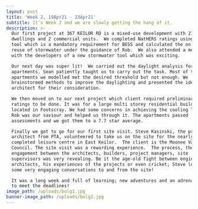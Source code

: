 ```yaml
---
layout: post
title: 'Week 2, 19Apr21 - 23Apr21'
subtitle: It’s Week 2 and we are slowly getting the hang of it.
description: >-
  Our first project at 367 KEILOR RD is a mixed-use development with 21
  dwellings and 2 commercial units.  We completed NatHERS ratings using the FR5
  tool which is a mandatory requirement for BESS and calculated the on-site
  reuse of stormwater under the guidance of Rob.  We also attended a meeting
  with the developers of a new stormwater tool which was exciting. 

  Our next day was super lit!  We carried out the daylight analysis for the
  apartments. Sean patiently taught us to carry out the task. Most of the
  apartments we modelled met the desired threshold but not enough. We
  brainstormed methods to improve the daylighting and presented the ideas to the
  architect for their consideration. 

  We then moved on to our next project which client required preliminary energy
  ratings to be done. It was for a large multi storey residential building
  located in Footscray. We had some concerns in achieving the cooling loads, but
  Rob was our saviour and helped us through it. The apartments passed
  assessments and we got them to a 7.7 star average. 

  Finally we got to go for our first site visit. Steve Kasinski, the project
  architect from PTA, volunteered to take us on the site for the nearly
  completed leisure centre in East Keilor.  The client is the Moonee Valley City
  Council. The site visit was a rewarding experience.  The process, the
  engagement between the architects, builders, project managers, site
  supervisors was very revealing. Be it the age-old fight between engineers and
  architects, his experiences of the projects or even cricket; Steve lead us on
  some very engaging conversations to and from the site! 

  It was a long week and full of learning; new adventures and an adrenaline rush
  to meet the deadlines!
image_path: /uploads/bolg1.jpg
banner-image_path: /uploads/bolg2.jpg
---
```

